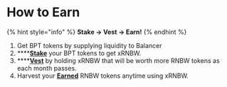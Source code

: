 # How to Earn

{% hint style="info" %}
**Stake → Vest → Earn!**
{% endhint %}

1. Get BPT tokens by supplying liquidity to Balancer
2. \*\*\*\*[**Stake**](how-to-farm.md) your BPT tokens to get xRNBW. 
3. \*\*\*\*[**Vest**](how-to-vest-dessert-pool/) by holding xRNBW that will be worth more RNBW tokens as each month passes. 
4. Harvest your [**Earned**](how-to-vest-dessert-pool/how-to-claim-harvest.md) RNBW tokens anytime using xRNBW.  


